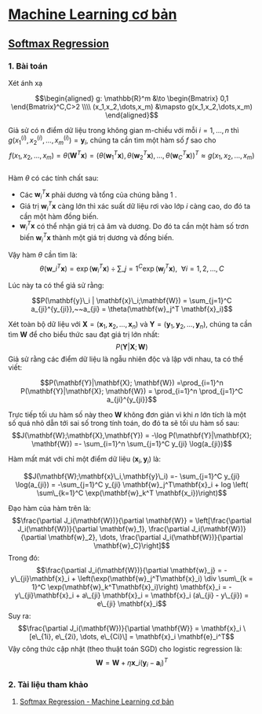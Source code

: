 # [Machine Learning cơ bản](https://machinelearningcoban.com/about/)
## [Softmax Regression](https://machinelearningcoban.com/2017/02/17/softmax/)
### 1. Bài toán
Xét ánh xạ  

$$\begin{aligned} g: \mathbb{R}^m &\to \begin{Bmatrix} 0,1 \end{Bmatrix}^C,C>2 \\\\ (x_1,x_2,\dots,x_m) &\mapsto g(x_1,x_2,\dots,x_m) \end{aligned}$$

Giả sử có n điểm dữ liệu trong không gian m-chiều với mỗi  $i = 1,\dots,n$ thì $g(x_1^{(i)},x_2^{(i)},\dots,x_m^{(i)}) = \mathbf{y}_i$, chúng ta cần tìm một hàm số $f$ sao cho 
$$f(x_1,x_2,\dots,x_m)=\theta(\mathbf{W}^T \mathbf{x}) = \left(\theta(\mathbf{w}_1^T \mathbf{x}),\theta(\mathbf{w}_2^T \mathbf{x}),\dots,\theta(\mathbf{w}_C^T \mathbf{x})\right)^T \approx g(x_1,x_2,\dots,x_m)$$    
Hàm $\theta$ có các tính chất sau:
  * Các $\mathbf{w}_i^T \mathbf{x}$ phải dương và tổng của chúng bằng 1 . 
  * Giá trị $\mathbf{w}_i^T \mathbf{x}$ càng lớn thì xác suất dữ liệu rơi vào lớp $i$ càng cao, do đó ta cần một hàm đồng biến.
  * $\mathbf{w}_i^T \mathbf{x}$ có thể nhận giá trị cả âm và dương. Do đó ta cần một hàm số trơn biến $\mathbf{w}_i^T \mathbf{x}$ thành một giá trị dương và đồng biến.
   
Vậy hàm $\theta$ cần tìm là:
$$\theta(\mathbf{w}\_i^T \mathbf{x}) = \exp({\mathbf{w}_i^T \mathbf{x}}) \div \sum\_{j=1}^{C} \exp({\mathbf{w}_j^T \mathbf{x}}), ~~ \forall i = 1, 2, \dots, C$$  

Lúc này ta có thể giả sử rằng:

$$P(\mathbf{y}\_i | \mathbf{x}\_i;\mathbf{W}) = \sum_{j=1}^C a_{ji}^{y_{ji}},~~a_{ji} = \theta(\mathbf{w}_j^T \mathbf{x}_i)$$

Xét toàn bộ dữ liệu với $\mathbf{X}=(\mathbf{x}_1,\mathbf{x}_2,\dots,\mathbf{x}_n)$ và $\mathbf{Y}=(\mathbf{y}_1,\mathbf{y}_2,\dots,\mathbf{y}_n),$ chúng ta cần tìm $\mathbf{W}$ để cho biểu thức sau đạt giá trị lớn nhất:  
$$P(\mathbf{Y}|\mathbf{X}; \mathbf{W})$$
Giả sử rằng các điểm dữ liệu là ngẫu nhiên độc và lập với nhau, ta có thể viết:

$$P(\mathbf{Y}|\mathbf{X}; \mathbf{W}) =\prod_{i=1}^n P(\mathbf{Y}|\mathbf{X}; \mathbf{W}) = \prod_{i=1}^n \prod_{j=1}^C a_{ji}^{y_{ji}}$$  

Trực tiếp tối ưu hàm số này theo $\mathbf{W}$ không đơn giản vì khi $n$ lớn tích là một số quá nhỏ dẫn tới sai số trong tính toán, do đó ta sẽ tối ưu hàm số sau:
$$J(\mathbf{W};\mathbf{X},\mathbf{Y}) = -\log P(\mathbf{Y}|\mathbf{X}; \mathbf{W}) =- \sum_{i=1}^n \sum_{j=1}^C y_{ji} \log(a_{ji})$$

Hàm mất mát với chỉ một điểm dữ liệu $(\mathbf{x}_i,\mathbf{y}_i)$ là:  

$$J(\mathbf{W};\mathbf{x}\_i,\mathbf{y}\_i) =- \sum_{j=1}^C y_{ji} \log(a_{ji}) = -\sum_{j=1}^C y_{ji} \mathbf{w}_j^T\mathbf{x}_i + log \left( \sum\_{k=1}^C \exp(\mathbf{w}_k^T \mathbf{x_i})\right)$$

Đạo hàm của hàm trên là:
$$\frac{\partial J_i(\mathbf{W})}{\partial \mathbf{W}} = \left[\frac{\partial J_i(\mathbf{W})}{\partial \mathbf{w}_1}, \frac{\partial J_i(\mathbf{W})}{\partial \mathbf{w}_2}, \dots, \frac{\partial J_i(\mathbf{W})}{\partial \mathbf{w}_C}\right]$$
Trong đó: 
$$\frac{\partial J_i(\mathbf{W})}{\partial \mathbf{w}_j} = -y\_{ji}\mathbf{x}_i + \left(\exp(\mathbf{w}_j^T\mathbf{x}_i) \div \sum\_{k = 1}^C \exp(\mathbf{w}_k^T\mathbf{x}_i)\right) \mathbf{x}_i = -y\_{ji}\mathbf{x}_i + a\_{ji} \mathbf{x}_i = \mathbf{x}_i (a\_{ji} - y\_{ji}) = e\_{ji} \mathbf{x}_i$$
Suy ra: 
$$\frac{\partial J_i(\mathbf{W})}{\partial \mathbf{W}} = \mathbf{x}_i \[e\_{1i}, e\_{2i}, \dots, e\_{Ci}\] = \mathbf{x}_i \mathbf{e}_i^T$$
Vậy công thức cập nhật (theo thuật toán SGD) cho logistic regression là:
$$\mathbf{W} = \mathbf{W} +\eta \mathbf{x}\_{i}(\mathbf{y}_i - \mathbf{a}_i)^T$$
### 2. Tài liệu tham khảo
1. [Softmax Regression - Machine Learning cơ bản](https://machinelearningcoban.com/2017/02/17/softmax/)


